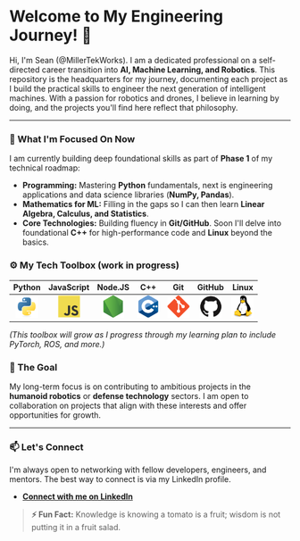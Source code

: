 # Welcome to My Engineering Journey! 👋

Hi, I'm Sean (@MillerTekWorks). I am a dedicated professional on a self-directed career transition into **AI, Machine Learning, and Robotics**. This repository is the headquarters for my journey, documenting each project as I build the practical skills to engineer the next generation of intelligent machines. With a passion for robotics and drones, I believe in learning by doing, and the projects you'll find here reflect that philosophy.

---

### 🌱 What I'm Focused On Now

I am currently building deep foundational skills as part of **Phase 1** of my technical roadmap:

* **Programming:** Mastering **Python** fundamentals, next is engineering applications and data science libraries (**NumPy, Pandas**).
* **Mathematics for ML:** Filling in the gaps so I can then learn **Linear Algebra, Calculus, and Statistics**.
* **Core Technologies:** Building fluency in **Git/GitHub**. Soon I'll delve into foundational **C++** for high-performance code and **Linux** beyond the basics. 

### ⚙️ My Tech Toolbox (work in progress)

| Python | JavaScript | Node.JS | C++ | Git | GitHub | Linux |
| :---: | :---: | :---: | :---: | :---: | :---: | :---: |
| <img src="https://raw.githubusercontent.com/devicons/devicon/master/icons/python/python-original.svg" alt="Python" width="40" height="40"/> | <img src="https://raw.githubusercontent.com/devicons/devicon/master/icons/javascript/javascript-original.svg" alt="JavaScript" width="40" height="40"/> | <img src="https://raw.githubusercontent.com/devicons/devicon/master/icons/nodejs/nodejs-original.svg" alt="Node.JS" width="40" height="40"/> | <img src="https://raw.githubusercontent.com/devicons/devicon/master/icons/cplusplus/cplusplus-original.svg" alt="C++" width="40" height="40"/> | <img src="https://raw.githubusercontent.com/devicons/devicon/master/icons/git/git-original.svg" alt="Git" width="40" height="40"/> | <img src="https://raw.githubusercontent.com/devicons/devicon/master/icons/github/github-original.svg" alt="GitHub" width="40" height="40"/> | <img src="https://raw.githubusercontent.com/devicons/devicon/master/icons/linux/linux-original.svg" alt="Linux" width="40" height="40"/> | |

*(This toolbox will grow as I progress through my learning plan to include PyTorch, ROS, and more.)*

### 🎯 The Goal

My long-term focus is on contributing to ambitious projects in the **humanoid robotics** or **defense technology** sectors. I am open to collaboration on projects that align with these interests and offer opportunities for growth.

---

### 📫 Let's Connect

I'm always open to networking with fellow developers, engineers, and mentors. The best way to connect is via my LinkedIn profile.

* **[Connect with me on LinkedIn](https://www.linkedin.com/in/the-seanmiller/)**

> **⚡ Fun Fact:** Knowledge is knowing a tomato is a fruit; wisdom is not putting it in a fruit salad.
